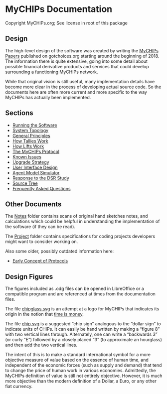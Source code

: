 # MyCHIPs Documentation
Copyright MyCHIPs.org; See license in root of this package

## Design
The high-level design of the software was created by writing the
[MyCHIPs Papers](http://gotchoices.org/mychips) published on gotchoices.org 
starting around the beginning of 2018.  The information there is quite 
extensive, going into some detail about possible financial derivative products 
and services that could develop surrounding a functioning MyCHIPs network.

While that original vision is still useful, many implementation details have
become more clear in the process of developing actual source code.  So the
documents here are often more current and more specific to the way MyCHIPs has
actually been implemented.

## Sections
- [Running the Software](Development.md)
- [System Topology](Network.md)
- [General Principles](General.md)
- [How Tallies Work](Tallies.md)
- [How Lifts Work](Lifts.md)
- [The MyCHIPs Protocol](Protocol.md)
- [Known Issues](Bugs.md)
- [Upgrade Strategy](Upgrading.md)
- [User Interface Design](Users.md)
- [Agent Model Simulator](Agent.md)
- [Response to the DSR Study](Safety.md)
- [Source Tree](Sources.md)
- [Frequently Asked Questions](FAQ.md)

## Other Documents
The [Notes](Notes/README.md) folder contains scans of original hand sketches notes, and 
calculations which could be helpful in understanding the implementation of the
software (if they can be read).

The [Project](Project/README.md) folder contains specifications for coding projects 
developers might want to consider working on.

Also some older, possibly outdated information here:
- [Early Concept of Protocols](Dialogs.md)

## Design Figures
The figures included as .odg files can be opened in LibreOffice or a compatible 
program and are referenced at times from the documentation files.

The file [chipglass.svg](chipglass.svg) is an attempt at a logo for MyCHIPs 
that indicates its origin in the notion that 
[time is money](http://gotchoices.org/mychips/whychips.html).

The file [chip.svg](chip.svg) is a suggested
“chip sign” analogous to the “dollar sign” to indicate units of CHIPs. 
It can easily be hand written by making a “figure 8” with two vertical lines through.
Alternately, one can write a “backwards 3” (or curly “E”) followed by a closely 
placed “3” (to approximate an hourglass) and then add the two vertical lines.

The intent of this is to make a standard international symbol for a more
objective measure of value based on the essence of human time, and independent 
of the economic forces (such as supply and demand) that tend to change the 
price of human work in various economies.  Admittedly, the MyCHIPs definition 
of value is still not entirely objective.  However, it is much more objective 
than the modern definition of a Dollar, a Euro, or any other fiat currency.
